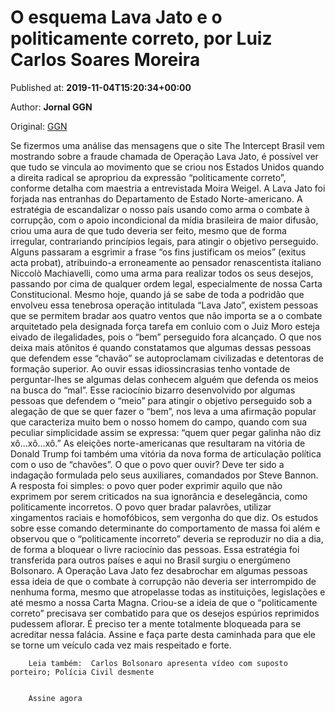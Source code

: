 
# O esquema Lava Jato e o politicamente correto, por Luiz Carlos Soares Moreira

Published at: **2019-11-04T15:20:34+00:00**

Author: **Jornal GGN**

Original: [GGN](https://jornalggn.com.br/artigos/o-esquema-lava-jato-e-o-politicamente-correto-por-luiz-carlos-soares-moreira/)

Se fizermos uma análise das mensagens que o site The Intercept Brasil vem mostrando sobre a fraude chamada de Operação Lava Jato, é possível ver que tudo se vincula ao movimento que se criou nos Estados Unidos quando a direita radical se apropriou da expressão “politicamente correto”, conforme detalha com maestria a entrevistada Moira Weigel.
A Lava Jato foi forjada nas entranhas do Departamento de Estado Norte-americano. A estratégia de escandalizar o nosso país usando como arma o combate à corrupção, com o apoio incondicional da mídia brasileira de maior difusão, criou uma aura de que tudo deveria ser feito, mesmo que de forma irregular, contrariando princípios legais, para atingir o objetivo perseguido. 
Alguns passaram a esgrimir a frase “os fins justificam os meios” (exitus acta probat), atribuindo-a erroneamente ao pensador renascentista italiano Niccolò Machiavelli, como uma arma para realizar todos os seus desejos, passando por cima de qualquer ordem legal, especialmente de nossa Carta Constitucional.
Mesmo hoje, quando já se sabe de toda a podridão que envolveu essa tenebrosa operação intitulada “Lava Jato”, existem pessoas que se permitem bradar aos quatro ventos que não importa se a o combate arquitetado pela designada força tarefa em conluio com o Juiz Moro esteja eivado de ilegalidades, pois o “bem” perseguido fora alcançado.
O que nos deixa mais atônitos é quando constatamos que algumas dessas pessoas que defendem esse “chavão” se autoproclamam civilizadas e detentoras de formação superior.
Ao ouvir essas idiossincrasias tenho vontade de perguntar-lhes se algumas delas conhecem alguém que defenda os meios na busca do “mal”.
Esse raciocínio bizarro desenvolvido por algumas pessoas que defendem o “meio” para atingir o objetivo perseguido sob a alegação de que se quer fazer o “bem”, nos leva a uma afirmação popular que caracteriza muito bem o nosso homem do campo, quando com sua peculiar simplicidade assim se expressa: “quem quer pegar galinha não diz xô…xô…xô.”
As eleições norte-americanas que resultaram na vitória de Donald Trump foi também uma vitória da nova forma de articulação política com o uso de “chavões”.
O que o povo quer ouvir? Deve ter sido a indagação formulada pelo seus auxiliares, comandados por Steve Bannon.
A resposta foi simples: o povo quer poder exprimir aquilo que não exprimem por serem criticados na sua ignorância e deselegância, como politicamente incorretos. O povo quer bradar palavrões, utilizar xingamentos raciais e homofóbicos, sem vergonha do que diz.
Os estudos sobre esse comando determinante do comportamento de massa foi além e observou que o “politicamente incorreto” deveria se reproduzir no dia a dia, de forma a bloquear o livre raciocínio das pessoas.
Essa estratégia foi transferida para outros países e aqui no Brasil surgiu o energúmeno Bolsonaro.
A Operação Lava Jato fez desabrochar em algumas pessoas essa ideia de que o combate à corrupção não deveria ser interrompido de nenhuma forma, mesmo que atropelasse todas as instituições, legislações e até mesmo a nossa Carta Magna.
Criou-se a ideia de que o “politicamente correto” precisava ser combatido para que os desejos espúrios reprimidos pudessem aflorar.
É preciso ter a mente totalmente bloqueada para se acreditar nessa falácia.
Assine e faça parte desta caminhada para que ele se torne um veículo cada vez mais respeitado e forte.

        Leia também:  Carlos Bolsonaro apresenta vídeo com suposto porteiro; Polícia Civil desmente
      

        Assine agora
      
